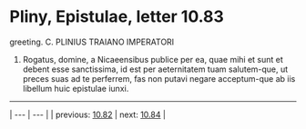 # Pliny, Epistulae, letter 10.83

greeting. C. PLINIUS TRAIANO IMPERATORI



1. Rogatus, domine, a Nicaeensibus publice per ea, quae mihi et sunt et debent esse sanctissima, id est per aeternitatem tuam salutem-que, ut preces suas ad te perferrem, fas non putavi negare acceptum-que ab iis libellum huic epistulae iunxi.



---

| --- | --- |
| previous: [10.82](../10.82/) | next: [10.84](../10.84/) |